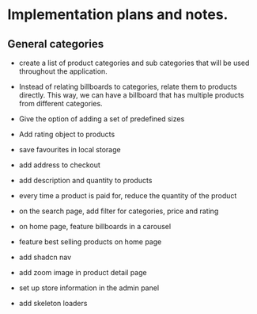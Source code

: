 # Implementation plans and notes.

## General categories
 - create a list of product categories and sub categories that will be used throughout the application.

 - Instead of relating billboards to categories, relate them to products directly. This way, we can have a billboard that has multiple products from different categories.

 - Give the option of adding a set of predefined sizes

 - Add rating object to products

 - save favourites in local storage

 - add address to checkout

 - add description and quantity to products

 - every time a product is paid for, reduce the quantity of the product

 - on the search page, add filter for categories, price and rating

 - on home page, feature billboards in a carousel

 - feature best selling products on home page

 - add shadcn nav

 - add zoom image in product detail page

 - set up store information in the admin panel

 - add skeleton loaders 

 <!-- - add internationalization, english, french, spanish,  -->
